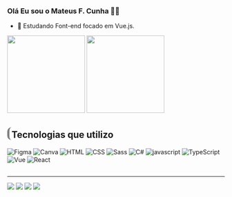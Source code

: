 ### Olá Eu sou o Mateus F. Cunha 👋🏾

- 🌱 Estudando Font-end focado em Vue.js.

<div>
  <img height="180em" src="https://github-readme-stats.vercel.app/api?username=mateusfranca&show_icons=true&theme=dracula"/>
  <img height="180em" src="https://github-readme-stats.vercel.app/api/top-langs/?username=mateusfranca&layout=compact&theme=dracula"/>
</div>

<h2 style="border-left: solid 5px gray; padding-left: 5px; border-bottom: none; border-radius: 10px; padding-top: 5px;">
 Tecnologias que utilizo
</h2>

<div style="display: inline_black ">
<img align="center" src="https://img.shields.io/badge/Figma-F24E1E?style=for-the-badge&logo=figma&logoColor=white" alt="Figma">
<img align="center" src="https://img.shields.io/badge/Canva-%2300C4CC.svg?&style=for-the-badge&logo=Canva&logoColor=white" alt="Canva">
<img align="center" src="https://img.shields.io/badge/HTML5-E34F26?style=for-the-badge&logo=html5&logoColor=white" alt="HTML">
<img align="center" src="https://img.shields.io/badge/CSS3-1572B6?style=for-the-badge&logo=css3&logoColor=white" alt="CSS">
<img align="center" src="https://img.shields.io/badge/Sass-CC6699?style=for-the-badge&logo=sass&logoColor=white" alt="Sass">
<img align="center" src="https://img.shields.io/badge/C%23-239120?style=for-the-badge&logo=c-sharp&logoColor=white" alt="C#">
<img align="center" src="https://img.shields.io/badge/JavaScript-F7DF1E?style=for-the-badge&logo=javascript&logoColor=black" alt="javascript">
<img align="center" src="https://img.shields.io/badge/TypeScript-007ACC?style=for-the-badge&logo=typescript&logoColor=white" alt="TypeScript">

<img align="center" src="https://img.shields.io/badge/Vue.js-35495E?style=for-the-badge&logo=vue.js&logoColor=4FC08D" alt="Vue">
<img align="center" src="https://img.shields.io/badge/React-20232A?style=for-the-badge&logo=react&logoColor=61DAFB" alt="React">
</div>

<hr style="margin-top: 30px">

<div>
    <a href="https://mateusfranca.github.io/MateusFranca.githb.io/" target="_blank"><img src="https://img.shields.io/website?label=SujeitoProgramador.com&style=for-the-badge&url=https://sujeitoprogramador.com/" target="_blank"></a>
    <a href="https://www.instagram.com/1mol_de_mateus/?next=%2F" target="_blank"><img src="https://img.shields.io/badge/Instagram-E4405F?style=for-the-badge&logo=instagram&logoColor=white" target="_blank"></a>
    <a href="https://www.linkedin.com/in/mateusfrancadacunha/" target="_blank"><img src="https://img.shields.io/badge/LinkedIn-0077B5?style=for-the-badge&logo=linkedin&logoColor=white" target="_blank"></a>
    <a href="mailto:mateuscunha0220@gmail.com" target="_blank"><img src="https://img.shields.io/badge/Gmail-D14836?style=for-the-badge&logo=gmail&logoColor=white" target="_blank"></a>
</div>
